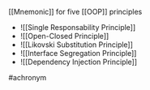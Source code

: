 [[Mnemonic]] for five [[OOP]] principles

- ![[Single Responsability Principle]]
- ![[Open-Closed Principle]]
- ![[Likovski Substitution Principle]]
- ![[Interface Segregation Principle]]
- ![[Dependency Injection Principle]]

#achronym 